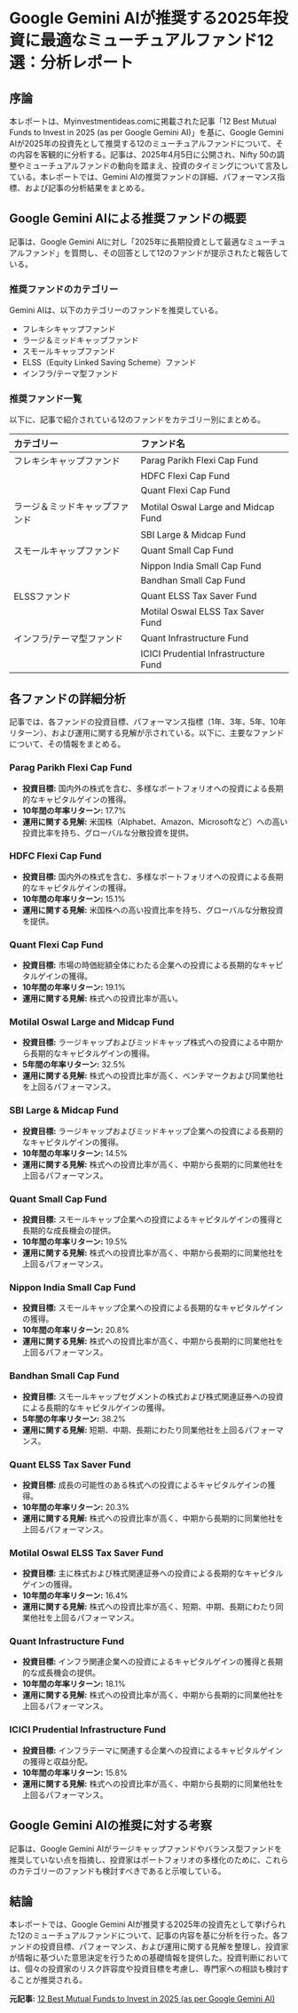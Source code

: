 # Google Gemini AIが推奨する2025年投資に最適なミューチュアルファンド12選：分析レポート

## 序論

本レポートは、Myinvestmentideas.comに掲載された記事「12 Best Mutual Funds to Invest in 2025 (as per Google Gemini AI)」を基に、Google Gemini AIが2025年の投資先として推奨する12のミューチュアルファンドについて、その内容を客観的に分析する。記事は、2025年4月5日に公開され、Nifty 50の調整やミューチュアルファンドの動向を踏まえ、投資のタイミングについて言及している。本レポートでは、Gemini AIの推奨ファンドの詳細、パフォーマンス指標、および記事の分析結果をまとめる。

## Google Gemini AIによる推奨ファンドの概要

記事は、Google Gemini AIに対し「2025年に長期投資として最適なミューチュアルファンド」を質問し、その回答として12のファンドが提示されたと報告している。

### 推奨ファンドのカテゴリー

Gemini AIは、以下のカテゴリーのファンドを推奨している。

* フレキシキャップファンド
* ラージ＆ミッドキャップファンド
* スモールキャップファンド
* ELSS（Equity Linked Saving Scheme）ファンド
* インフラ/テーマ型ファンド

### 推奨ファンド一覧

以下に、記事で紹介されている12のファンドをカテゴリー別にまとめる。

| カテゴリー | ファンド名 |
| :--------------------- | :---------------------------------------- |
| フレキシキャップファンド | Parag Parikh Flexi Cap Fund |
| | HDFC Flexi Cap Fund |
| | Quant Flexi Cap Fund |
| ラージ＆ミッドキャップファンド | Motilal Oswal Large and Midcap Fund |
| | SBI Large & Midcap Fund |
| スモールキャップファンド | Quant Small Cap Fund |
| | Nippon India Small Cap Fund |
| | Bandhan Small Cap Fund |
| ELSSファンド | Quant ELSS Tax Saver Fund |
| | Motilal Oswal ELSS Tax Saver Fund |
| インフラ/テーマ型ファンド | Quant Infrastructure Fund |
| | ICICI Prudential Infrastructure Fund |

## 各ファンドの詳細分析

記事では、各ファンドの投資目標、パフォーマンス指標（1年、3年、5年、10年リターン）、および運用に関する見解が示されている。以下に、主要なファンドについて、その情報をまとめる。

### Parag Parikh Flexi Cap Fund

* **投資目標:** 国内外の株式を含む、多様なポートフォリオへの投資による長期的なキャピタルゲインの獲得。
* **10年間の年率リターン:** 17.7%
* **運用に関する見解:** 米国株（Alphabet、Amazon、Microsoftなど）への高い投資比率を持ち、グローバルな分散投資を提供。

### HDFC Flexi Cap Fund

* **投資目標:** 国内外の株式を含む、多様なポートフォリオへの投資による長期的なキャピタルゲインの獲得。
* **10年間の年率リターン:** 15.1%
* **運用に関する見解:** 米国株への高い投資比率を持ち、グローバルな分散投資を提供。

### Quant Flexi Cap Fund

* **投資目標:** 市場の時価総額全体にわたる企業への投資による長期的なキャピタルゲインの獲得。
* **10年間の年率リターン:** 19.1%
* **運用に関する見解:** 株式への投資比率が高い。

### Motilal Oswal Large and Midcap Fund

* **投資目標:** ラージキャップおよびミッドキャップ株式への投資による中期から長期的なキャピタルゲインの獲得。
* **5年間の年率リターン:** 32.5%
* **運用に関する見解:** 株式への投資比率が高く、ベンチマークおよび同業他社を上回るパフォーマンス。

### SBI Large & Midcap Fund

* **投資目標:** ラージキャップおよびミッドキャップ企業への投資による長期的なキャピタルゲインの獲得。
* **10年間の年率リターン:** 14.5%
* **運用に関する見解:** 株式への投資比率が高く、中期から長期的に同業他社を上回るパフォーマンス。

### Quant Small Cap Fund

* **投資目標:** スモールキャップ企業への投資によるキャピタルゲインの獲得と長期的な成長機会の提供。
* **10年間の年率リターン:** 19.5%
* **運用に関する見解:** 株式への投資比率が高く、中期から長期的に同業他社を上回るパフォーマンス。

### Nippon India Small Cap Fund

* **投資目標:** スモールキャップ企業への投資による長期的なキャピタルゲインの獲得。
* **10年間の年率リターン:** 20.8%
* **運用に関する見解:** 株式への投資比率が高く、中期から長期的に同業他社を上回るパフォーマンス。

### Bandhan Small Cap Fund

* **投資目標:** スモールキャップセグメントの株式および株式関連証券への投資による長期的なキャピタルゲインの獲得。
* **5年間の年率リターン:** 38.2%
* **運用に関する見解:** 短期、中期、長期にわたり同業他社を上回るパフォーマンス。

### Quant ELSS Tax Saver Fund

* **投資目標:** 成長の可能性のある株式への投資によるキャピタルゲインの獲得。
* **10年間の年率リターン:** 20.3%
* **運用に関する見解:** 株式への投資比率が高く、中期から長期的に同業他社を上回るパフォーマンス。

### Motilal Oswal ELSS Tax Saver Fund

* **投資目標:** 主に株式および株式関連証券への投資による長期的なキャピタルゲインの獲得。
* **10年間の年率リターン:** 16.4%
* **運用に関する見解:** 株式への投資比率が高く、短期、中期、長期にわたり同業他社を上回るパフォーマンス。

### Quant Infrastructure Fund

* **投資目標:** インフラ関連企業への投資によるキャピタルゲインの獲得と長期的な成長機会の提供。
* **10年間の年率リターン:** 18.1%
* **運用に関する見解:** 株式への投資比率が高く、中期から長期的に同業他社を上回るパフォーマンス。

### ICICI Prudential Infrastructure Fund

* **投資目標:** インフラテーマに関連する企業への投資によるキャピタルゲインの獲得と収益分配。
* **10年間の年率リターン:** 15.8%
* **運用に関する見解:** 株式への投資比率が高く、中期から長期的に同業他社を上回るパフォーマンス。

## Google Gemini AIの推奨に対する考察

記事は、Google Gemini AIがラージキャップファンドやバランス型ファンドを推奨していない点を指摘し、投資家はポートフォリオの多様化のために、これらのカテゴリーのファンドも検討すべきであると示唆している。

## 結論

本レポートでは、Google Gemini AIが推奨する2025年の投資先として挙げられた12のミューチュアルファンドについて、記事の内容を基に分析を行った。各ファンドの投資目標、パフォーマンス、および運用に関する見解を整理し、投資家が情報に基づいた意思決定を行うための基礎情報を提供した。投資判断においては、個々の投資家のリスク許容度や投資目標を考慮し、専門家への相談も検討することが推奨される。


**元記事:** [12 Best Mutual Funds to Invest in 2025 (as per Google Gemini AI)](https://myinvestmentideas.com/best-mutual-funds-to-invest-in-2025-as-per-google-gemini-ai/)